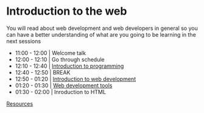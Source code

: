 # Introduction to the web
You will read about web development and web developers in general so you can have a better understanding of what are you going to be learning in the next sessions

- 11:00 - 12:00 | Welcome talk
- 12:00 - 12:10 | Go through schedule
- 12:10 - 12:40 | [Introduction to programming](./programming.md)
- 12:40 - 12:50 | BREAK
- 12:50 - 01:20 | [Introduction to web development](./intro-to-web.md)
- 01:20 - 01:30 | [Web development tools](./webdev-tools.md)
- 01:30 - 02:00 | Inroduction to HTML

 [Resources](./resources.md)

